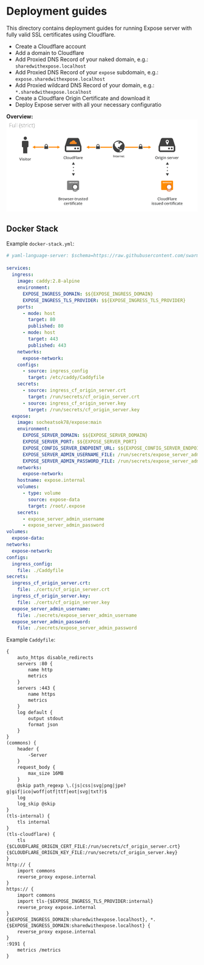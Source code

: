 # Deployment guides

This directory contains deployment guides for running Expose server with fully valid SSL certificates using Cloudflare.

- Create a Cloudflare account
- Add a domain to Cloudflare
- Add Proxied DNS Record of your naked domain, e.g.: `sharedwithexpose.localhost`
- Add Proxied DNS Record of your `expose` subdomain, e.g.: `expose.sharedwithexpose.localhost`
- Add Proxied wildcard DNS Record of your domain, e.g.: `*.sharedwithexpose.localhost`
- Create a Cloudflare Origin Certificate and download it
- Deploy Expose server with all your necessary configuratio

**Overview:**
![alt text](image.png)

## Docker Stack
Example `docker-stack.yml`:

```yaml
# yaml-language-server: $schema=https://raw.githubusercontent.com/swarmlibs/dockerstack-schema/main/schema/dockerstack-spec.json

services:
  ingress:
    image: caddy:2.8-alpine
    environment:
      EXPOSE_INGRESS_DOMAIN: $${EXPOSE_INGRESS_DOMAIN}
      EXPOSE_INGRESS_TLS_PROVIDER: $${EXPOSE_INGRESS_TLS_PROVIDER}
    ports:
      - mode: host
        target: 80
        published: 80
      - mode: host
        target: 443
        published: 443
    networks:
      expose-network:
    configs:
      - source: ingress_config
        target: /etc/caddy/Caddyfile
    secrets:
      - source: ingress_cf_origin_server.crt
        target: /run/secrets/cf_origin_server.crt
      - source: ingress_cf_origin_server.key
        target: /run/secrets/cf_origin_server.key
  expose:
    image: socheatsok78/expose:main
    environment:
      EXPOSE_SERVER_DOMAIN: $${EXPOSE_SERVER_DOMAIN}
      EXPOSE_SERVER_PORT: $${EXPOSE_SERVER_PORT}
      EXPOSE_CONFIG_SERVER_ENDPOINT_URL: $${EXPOSE_CONFIG_SERVER_ENDPOINT_URL}
      EXPOSE_SERVER_ADMIN_USERNAME_FILE: /run/secrets/expose_server_admin_username
      EXPOSE_SERVER_ADMIN_PASSWORD_FILE: /run/secrets/expose_server_admin_password
    networks:
      expose-network:
    hostname: expose.internal
    volumes:
      - type: volume
        source: expose-data
        target: /root/.expose
    secrets:
      - expose_server_admin_username
      - expose_server_admin_password
volumes:
  expose-data:
networks:
  expose-network:
configs:
  ingress_config:
    file: ./Caddyfile
secrets:
  ingress_cf_origin_server.crt:
    file: ./certs/cf_origin_server.crt
  ingress_cf_origin_server.key:
    file: ./certs/cf_origin_server.key
  expose_server_admin_username:
    file: ./secrets/expose_server_admin_username
  expose_server_admin_password:
    file: ./secrets/expose_server_admin_password
```

Example `Caddyfile`:

```caddy
{
	auto_https disable_redirects
	servers :80 {
		name http
		metrics
	}
	servers :443 {
		name https
		metrics
	}
	log default {
		output stdout
		format json
	}
}
(commons) {
	header {
		-Server
	}
	request_body {
		max_size 16MB
	}
	@skip path_regexp \.(js|css|svg|png|jpe?g|gif|ico|woff|otf|ttf|eot|svg|txt?)$
	log
	log_skip @skip
}
(tls-internal) {
	tls internal
}
(tls-cloudflare) {
	tls {$CLOUDFLARE_ORIGIN_CERT_FILE:/run/secrets/cf_origin_server.crt} {$CLOUDFLARE_ORIGIN_KEY_FILE:/run/secrets/cf_origin_server.key}
}
http:// {
	import commons
	reverse_proxy expose.internal
}
https:// {
	import commons
	import tls-{$EXPOSE_INGRESS_TLS_PROVIDER:internal}
	reverse_proxy expose.internal
}
{$EXPOSE_INGRESS_DOMAIN:sharedwithexpose.localhost}, *.{$EXPOSE_INGRESS_DOMAIN:sharedwithexpose.localhost} {
	reverse_proxy expose.internal
}
:9191 {
	metrics /metrics
}
```
